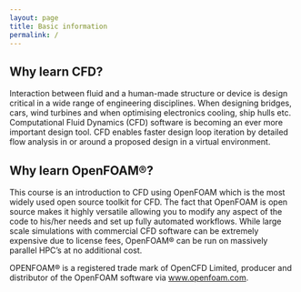 ```yaml
---
layout: page
title: Basic information
permalink: /
---
```

## Why learn CFD?

Interaction between fluid and a human-made structure or device is design critical in a wide range of engineering disciplines. When designing bridges, cars, wind turbines and when optimising electronics cooling, ship hulls etc. Computational Fluid Dynamics (CFD) software is becoming an ever more important design tool. CFD enables faster design loop iteration by detailed flow analysis in or around a proposed design in a virtual environment.

## Why learn OpenFOAM®?

This course is an introduction to CFD using OpenFOAM which is the most widely used open source toolkit for CFD. The fact that OpenFOAM is open source makes it highly versatile allowing you to modify any aspect of the code to his/her needs and set up fully automated workflows. While large scale simulations with commercial CFD software can be extremely expensive due to license fees, OpenFOAM® can be run on massively parallel HPC’s at no additional cost.



OPENFOAM® is a registered trade mark of OpenCFD Limited, producer and distributor of the OpenFOAM software via www.openfoam.com.
